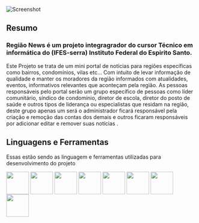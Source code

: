 
![Screenshot](https://github.com/ifeslopes/PI_RegiaoNews/blob/main/g7119.png)
## Resumo
	

### Região News é um projeto integragrador do cursor Técnico em informática do (IFES-serra) Instituto Federal do Espirito Santo.
Este Projeto se trata de um mini portal de notícias para regiões específicas como bairros, condomínios, vilas etc...
Com intuito de levar informação de qualidade e manter os moradores da região informados com atualidades, eventos, informativos relevantes  que aconteçam pela região.
As pessoas responsáveis pelo portal serão  um grupo específico de pessoas como líder comunitário, síndico de condomínio, diretor de escola, diretor do posto de saúde e outros tipos de liderança ou especialistas que residam na região, deste grupo apenas  um será o administrador ficará responsável pela criação e remoção  das contas dos demais e outros ficaram responsáveis por adicionar editar e remover suas notícias .
## Linguagens e  Ferramentas 
Essas estão sendo as linguagem  e ferramentas utilizadas para desenvolvimento do projeto
<div>
<img src="https://cdn.jsdelivr.net/gh/devicons/devicon/icons/mysql/mysql-original.svg" align="center" heigth="50" width="60">
<img src="https://cdn.jsdelivr.net/gh/devicons/devicon/icons/php/php-original.svg" align="center" heigth="50" width="60">
<img src="https://cdn.jsdelivr.net/gh/devicons/devicon/icons/bootstrap/bootstrap-original.svg" align="center" heigth="50" width="60">
<img src="https://cdn.jsdelivr.net/gh/devicons/devicon/icons/github/github-original-wordmark.svg" align="center" heigth="50" width="60">
<img src="https://cdn.jsdelivr.net/gh/devicons/devicon/icons/html5/html5-original-wordmark.svg" align="center" heigth="50" width="60">
<img src="https://cdn.jsdelivr.net/gh/devicons/devicon/icons/javascript/javascript-original.svg" align="center" heigth="50" width="60">
<img src="https://cdn.jsdelivr.net/gh/devicons/devicon/icons/css3/css3-original-wordmark.svg" align="center" heigth="50" width="60">

<img src="https://cdn.jsdelivr.net/gh/devicons/devicon/icons/vscode/vscode-original-wordmark.svg" align="center" heigth="50" width="60">
</div

